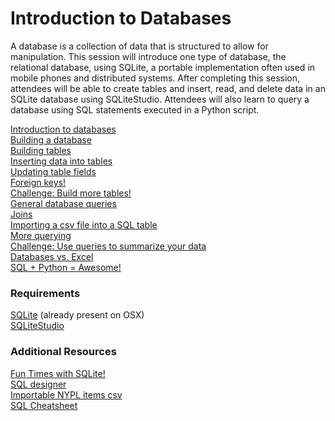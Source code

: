 # Introduction to Databases

A database is a collection of data that is structured to allow for manipulation. This session will introduce one type of database, the relational database, using SQLite, a portable implementation often used in mobile phones and distributed systems. After completing this session, attendees will be able to create tables and insert, read, and delete data in an SQLite database using SQLiteStudio. Attendees will also learn to query a database using SQL statements executed in a Python script.

[Introduction to databases](sections/0-dbintro.md)  
[Building a database](sections/1-builddb.md)  
[Building tables](sections/2-buildtable.md)  
[Inserting data into tables](sections/3-insertdata.md)  
[Updating table fields](sections/4-updatefield.md)  
[Foreign keys!](sections/5-foreignkeys.md)  
[Challenge: Build more tables!](sections/6-buildtable_challenge.md)  
[General database queries](sections/7-commonqueries.md)  
[Joins](sections/8-innerjoin.md)  
[Importing a csv file into a SQL table](sections/9-importcsv.md)  
[More querying](sections/10-usefulqueries.md)  
[Challenge: Use queries to summarize your data](sections/11-queries_challenge.md)  
[Databases vs. Excel](sections/12-excel_v_db.md)  
[SQL + Python = Awesome!](sections/13-pyplussql-pseudo.md)  

### Requirements

[SQLite](https://www.sqlite.org/) (already present on OSX)  
[SQLiteStudio](http://sqlitestudio.pl/)  

### Additional Resources

[Fun Times with SQLite!](https://digitalfellows.commons.gc.cuny.edu/2016/04/08/fun-times-with-sqlite-or-a-beginners-tutorial-to-data-management-and-databases-with-sql/)  
[SQL designer](http://ondras.zarovi.cz/sql/demo/)  
[Importable NYPL items csv](https://github.com/GCDigitalFellows/nypl_data.git)  
[SQL Cheatsheet](dbcheatsheet.md)   
